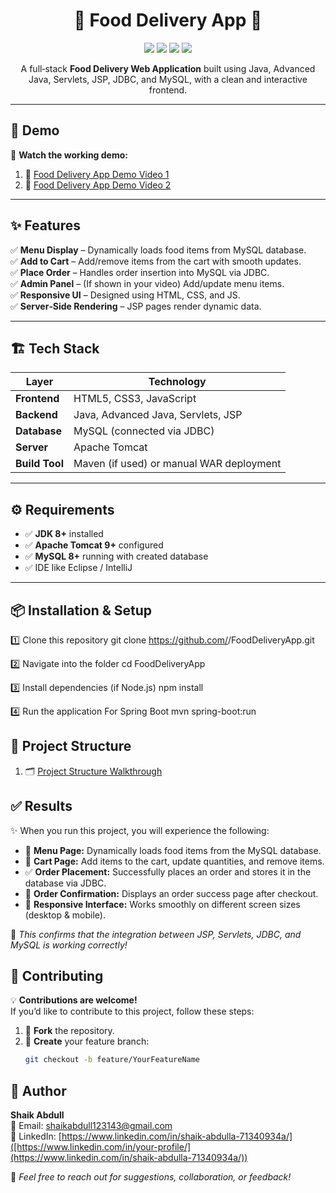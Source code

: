 <h1 align="center">🍕 Food Delivery App 🚀</h1>

<p align="center">
  <img src="https://img.shields.io/badge/Java-Advanced%20Java-blue?style=for-the-badge" />
  <img src="https://img.shields.io/badge/Backend-Servlets%20%26%20JSP-orange?style=for-the-badge" />
  <img src="https://img.shields.io/badge/Database-MySQL-green?style=for-the-badge" />
  <img src="https://img.shields.io/badge/Frontend-HTML%2FCSS%2FJS-yellow?style=for-the-badge" />
</p>

<p align="center">
  A full‑stack <b>Food Delivery Web Application</b> built using Java, Advanced Java, Servlets, JSP, JDBC, and MySQL, with a clean and interactive frontend.
</p>

---

## 📌 Demo

🎥 **Watch the working demo:**  
1. 🍕 [Food Delivery App Demo Video 1](https://drive.google.com/file/d/1o6Cgfn2GWB-2RS3DQh-hYg6XLOowtmQe/view?usp=sharing)
2. 🍔 [Food Delivery App Demo Video 2](https://drive.google.com/file/d/1TPYepMgDX_YS8YHAnVtl5GajOFJxGTTu/view?usp=sharing)
---

## ✨ Features

✅ **Menu Display** – Dynamically loads food items from MySQL database.  
✅ **Add to Cart** – Add/remove items from the cart with smooth updates.  
✅ **Place Order** – Handles order insertion into MySQL via JDBC.  
✅ **Admin Panel** – (If shown in your video) Add/update menu items.  
✅ **Responsive UI** – Designed using HTML, CSS, and JS.  
✅ **Server‑Side Rendering** – JSP pages render dynamic data.  

---

## 🏗️ Tech Stack

| Layer | Technology |
|-------|------------|
| **Frontend** | HTML5, CSS3, JavaScript |
| **Backend** | Java, Advanced Java, Servlets, JSP |
| **Database** | MySQL (connected via JDBC) |
| **Server** | Apache Tomcat |
| **Build Tool** | Maven (if used) or manual WAR deployment |

---

## ⚙️ Requirements

- ✅ **JDK 8+** installed  
- ✅ **Apache Tomcat 9+** configured  
- ✅ **MySQL 8+** running with created database  
- ✅ IDE like Eclipse / IntelliJ

---

## 📦 Installation & Setup

1️⃣ Clone this repository
git clone https://github.com/<your-username>/FoodDeliveryApp.git

2️⃣ Navigate into the folder
cd FoodDeliveryApp

3️⃣ Install dependencies (if Node.js)
npm install

4️⃣ Run the application
For Spring Boot
mvn spring-boot:run

## 📂 Project Structure
1. 🗂️ [Project Structure Walkthrough](https://drive.google.com/file/d/1JaLp65AatX3Wl5sDQmheSmMBOQteraoL/view?usp=sharing)



## ✅ Results

✨ When you run this project, you will experience the following:

- 🍴 **Menu Page:** Dynamically loads food items from the MySQL database.
- 🛒 **Cart Page:** Add items to the cart, update quantities, and remove items.
- ✅ **Order Placement:** Successfully places an order and stores it in the database via JDBC.
- 📄 **Order Confirmation:** Displays an order success page after checkout.
- 📱 **Responsive Interface:** Works smoothly on different screen sizes (desktop & mobile).

🎯 *This confirms that the integration between JSP, Servlets, JDBC, and MySQL is working correctly!*

## 🤝 Contributing

💡 **Contributions are welcome!**  
If you’d like to contribute to this project, follow these steps:

1. 🍴 **Fork** the repository.  
2. 🌱 **Create** your feature branch:  
   ```bash
   git checkout -b feature/YourFeatureName
## 👤 Author

**Shaik Abdull**  
📧 Email: [shaikabdull123143@gmail.com](mailto:shaikabdull123143@gmail.com)  
🔗 LinkedIn: [https://www.linkedin.com/in/shaik-abdulla-71340934a/]([https://www.linkedin.com/in/your-profile/](https://www.linkedin.com/in/shaik-abdulla-71340934a/))  

💬 *Feel free to reach out for suggestions, collaboration, or feedback!*
 


